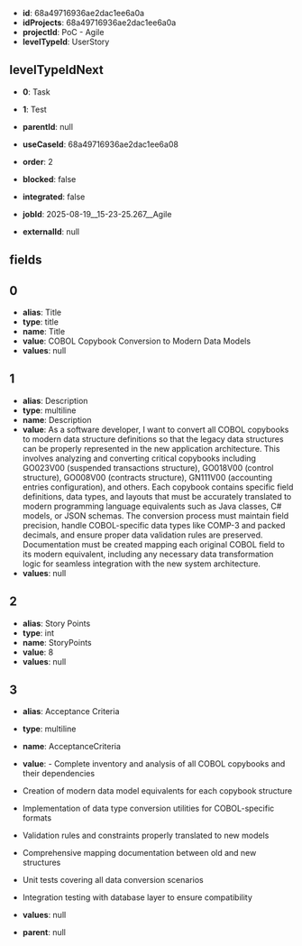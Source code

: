 - **id**: 68a49716936ae2dac1ee6a0a
- **idProjects**: 68a49716936ae2dac1ee6a0a
- **projectId**: PoC - Agile
- **levelTypeId**: UserStory
## levelTypeIdNext
- **0**: Task
- **1**: Test

- **parentId**: null
- **useCaseId**: 68a49716936ae2dac1ee6a08
- **order**: 2
- **blocked**: false
- **integrated**: false
- **jobId**: 2025-08-19__15-23-25.267__Agile
- **externalId**: null
## fields
## 0
- **alias**: Title
- **type**: title
- **name**: Title
- **value**: COBOL Copybook Conversion to Modern Data Models
- **values**: null

## 1
- **alias**: Description
- **type**: multiline
- **name**: Description
- **value**: As a software developer, I want to convert all COBOL copybooks to modern data structure definitions so that the legacy data structures can be properly represented in the new application architecture. This involves analyzing and converting critical copybooks including GO023V00 (suspended transactions structure), GO018V00 (control structure), GO008V00 (contracts structure), GN111V00 (accounting entries configuration), and others. Each copybook contains specific field definitions, data types, and layouts that must be accurately translated to modern programming language equivalents such as Java classes, C# models, or JSON schemas. The conversion process must maintain field precision, handle COBOL-specific data types like COMP-3 and packed decimals, and ensure proper data validation rules are preserved. Documentation must be created mapping each original COBOL field to its modern equivalent, including any necessary data transformation logic for seamless integration with the new system architecture.
- **values**: null

## 2
- **alias**: Story Points
- **type**: int
- **name**: StoryPoints
- **value**: 8
- **values**: null

## 3
- **alias**: Acceptance Criteria
- **type**: multiline
- **name**: AcceptanceCriteria
- **value**: - Complete inventory and analysis of all COBOL copybooks and their dependencies
- Creation of modern data model equivalents for each copybook structure
- Implementation of data type conversion utilities for COBOL-specific formats
- Validation rules and constraints properly translated to new models
- Comprehensive mapping documentation between old and new structures
- Unit tests covering all data conversion scenarios
- Integration testing with database layer to ensure compatibility
- **values**: null


- **parent**: null
